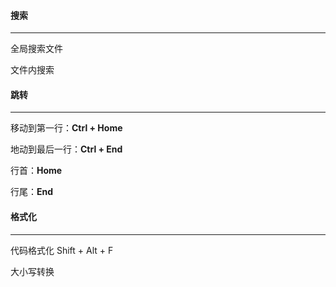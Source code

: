 #### 搜索

------

全局搜索文件

文件内搜索



#### 跳转

------

移动到第一行：**Ctrl + Home**

地动到最后一行：**Ctrl + End**

行首：**Home**

行尾：**End**



#### 格式化

------

代码格式化  Shift + Alt + F

大小写转换

